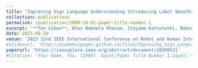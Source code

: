 ```yaml
---
title: "Improving Sign Language Understanding Introducing Label Smoothing"
collection: publications
permalink: /publication/2009-10-01-paper-title-number-1
excerpt: '**Tan Sihan**, Khan Nabeela Khanum, Itoyama Katsutoshi, Nakadai Kazuhiro.'
date: 2023-08-28
venue: '2023 32nd IEEE International Conference on Robot and Human Interactive Communication (RO-MAN). IEEE'
#slidesurl: 'http://academicpages.github.io/files/Improving_Sign_Language_Understanding_Introducing_Label_Smoothing.pdf'
paperurl: 'https://ieeexplore.ieee.org/abstract/document/10309531'
#citation: 'Your Name, You. (2009). &quot;Paper Title Number 1.&quot; <i>Journal 1</i>. 1(1).'
---
```

